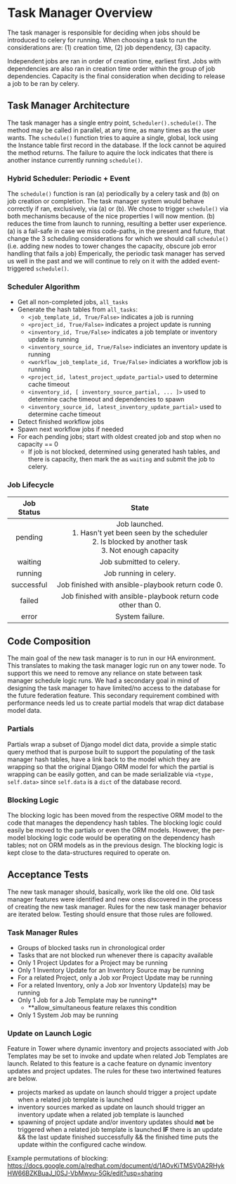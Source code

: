 # Task Manager Overview

The task manager is responsible for deciding when jobs should be introduced to celery for running. When choosing a task to run the considerations are: (1) creation time, (2) job dependency, (3) capacity.

Independent jobs are ran in order of creation time, earliest first. Jobs with dependencies are also ran in creation time order within the group of job dependencies. Capacity is the final consideration when deciding to release a job to be ran by celery.

## Task Manager Architecture

The task manager has a single entry point, `Scheduler().schedule()`. The method may be called in parallel, at any time, as many times as the user wants. The `schedule()` function tries to aquire a single, global, lock using the Instance table first record in the database. If the lock cannot be aquired the method returns. The failure to aquire the lock indicates that there is another instance currently running `schedule()`.

### Hybrid Scheduler: Periodic + Event 
The `schedule()` function is ran (a) periodically by a celery task and (b) on job creation or completion. The task manager system would behave correctly if ran, exclusively, via (a) or (b). We chose to trigger `schedule()` via both mechanisms because of the nice properties I will now mention. (b) reduces the time from launch to running, resulting a better user experience. (a) is a fail-safe in case we miss code-paths, in the present and future, that change the 3 scheduling considerations for which we should call `schedule()` (i.e. adding new nodes to tower changes the capacity, obscure job error handling that fails a job)
 Emperically, the periodic task manager has served us well in the past and we will continue to rely on it with the added event-triggered `schedule()`.
 
### Scheduler Algorithm
 * Get all non-completed jobs, `all_tasks`
 * Generate the hash tables from `all_tasks`:
   * `<job_template_id, True/False>` indicates a job is running
   * `<project_id, True/False>` indicates a project update is running
   * `<inventory_id, True/False>` indicates a job template or inventory update is running
   * `<inventory_source_id, True/False>` indiciates an inventory update is running
   * `<workflow_job_template_id, True/False>` indiciates a workflow job is running
   * `<project_id, latest_project_update_partial>` used to determine cache timeout
   * `<inventory_id, [ inventory_source_partial, ... ]>`  used to determine cache timeout and dependencies to spawn
   * `<inventory_source_id, latest_inventory_update_partial>` used to determine cache timeout
 * Detect finished workflow jobs
 * Spawn next workflow jobs if needed
 * For each pending jobs; start with oldest created job and stop when no capacity == 0
   * If job is not blocked, determined using generated hash tables, and there is capacity, then mark the as `waiting` and submit the job to celery.
 
### Job Lifecycle
| Job Status |                                                       State                                                      |
|:----------:|:------------------------------------------------------------------------------------------------------------------:|
| pending    | Job launched.  <br>1. Hasn't yet been seen by the scheduler <br>2. Is blocked by another task <br>3. Not enough capacity |
| waiting    | Job submitted to celery.                                                                                           |
| running    | Job running in celery.                                                                                             |
| successful | Job finished with ansible-playbook return code 0.                                                                  |
| failed     | Job finished with ansible-playbook return code other than 0.                                                       |
| error      | System failure.                                                                                                    |

## Code Composition
The main goal of the new task manager is to run in our HA environment. This translates to making the task manager logic run on any tower node. To support this we need to remove any reliance on state between task manager schedule logic runs. We had a secondary goal in mind of designing the task manager to have limited/no access to the database for the future federation feature. This secondary requirement combined with performance needs led us to create partial models that wrap dict database model data.

### Partials
Partials wrap a subset of Django model dict data, provide a simple static query method that is purpose built to support the populating of the task manager hash tables,  have a link back to the model which they are wrapping so that the original Django ORM model for which the partial is wrapping can be easily gotten, and can be made serializable via `<type, self.data>` since `self.data` is a `dict` of the database record. 

### Blocking Logic
The blocking logic has been moved from the respective ORM model to the code that manages the dependency hash tables. The blocking logic could easily be moved to the partials or even the ORM models. However, the per-model blocking logic code would be operating on the dependency hash tables; not on ORM models as in the previous design. The blocking logic is kept close to the data-structures required to operate on. 

## Acceptance Tests

The new task manager should, basically, work like the old one. Old task manager features were identified and new ones discovered in the process of creating the new task manager. Rules for the new task manager behavior are iterated below. Testing should ensure that those rules are followed.

### Task Manager Rules
* Groups of blocked tasks run in chronological order
* Tasks that are not blocked run whenever there is capacity available
* Only 1 Project Updates for a Project may be running
* Only 1 Inventory Update for an Inventory Source may be running
* For a related Project, only a Job xor Project Update may be running
* For a related Inventory, only a Job xor Inventory Update(s) may be running
* Only 1 Job for a Job Template may be running**
  * **allow_simultaneous feature relaxes this condition
* Only 1 System Job may be running

### Update on Launch Logic
Feature in Tower where dynamic inventory and projects associated with Job Templates may be set to invoke and update when related Job Templates are launch. Related to this feature is a cache feature on dynamic inventory updates and project updates. The rules for these two intertwined features are below.
* projects marked as update on launch should trigger a project update when a related job template is launched
* inventory sources marked as update on launch should trigger an inventory update when a related job template is launched
* spawning of project update and/or inventory updates should **not** be triggered when a related job template is launched **IF** there is an update && the last update finished successfully && the finished time puts the update within the configured cache window.

Example permutations of blocking: https://docs.google.com/a/redhat.com/document/d/1AOvKiTMSV0A2RHykHW66BZKBuaJ_l0SJ-VbMwvu-5Gk/edit?usp=sharing
